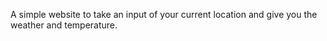 A simple website to take an input of your current location and give you the weather and temperature.
